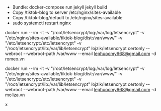 - Bundle: docker-compose run jekyll jekyll build
- Copy /tiktok-blog to server /etc/nginx/sites-available
- Copy /tiktok-blog/default to /etc/nginx/sites-available
- sudo systemctl restart nginx


docker run --rm -it -v "/root/letsencrypt/log:/var/log/letsencrypt" -v "/etc/nginx/sites-available/tiktok-blog/dist:/var/www/" -v "/etc/letsencrypt:/etc/letsencrypt" -v "/root/letsencrypt/lib:/var/lib/letsencrypt" lojzik/letsencrypt certonly --webroot --webroot-path /var/www --email lephuocmy668@gmail.com -d romeo.vn


docker run --rm -it -v "/root/letsencrypt/log:/var/log/letsencrypt" -v "/etc/nginx/sites-available/tiktok-blog/dist:/var/www/" -v "/etc/letsencrypt:/etc/letsencrypt" -v "/root/letsencrypt/lib:/var/lib/letsencrypt" lojzik/letsencrypt certonly --webroot --webroot-path /var/www --email lephuocmy668@gmail.com -d moliza.vn

x
